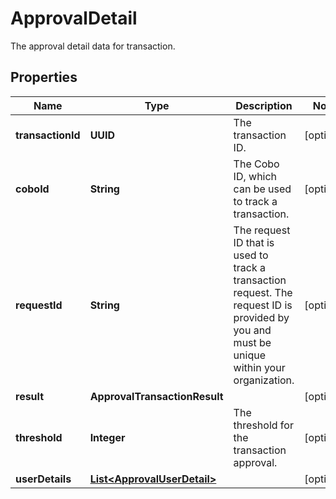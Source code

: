 

# ApprovalDetail

The approval detail data for transaction.

## Properties

| Name | Type | Description | Notes |
|------------ | ------------- | ------------- | -------------|
|**transactionId** | **UUID** | The transaction ID. |  [optional] |
|**coboId** | **String** | The Cobo ID, which can be used to track a transaction. |  [optional] |
|**requestId** | **String** | The request ID that is used to track a transaction request. The request ID is provided by you and must be unique within your organization. |  [optional] |
|**result** | **ApprovalTransactionResult** |  |  [optional] |
|**threshold** | **Integer** | The threshold for the transaction approval. |  [optional] |
|**userDetails** | [**List&lt;ApprovalUserDetail&gt;**](ApprovalUserDetail.md) |  |  [optional] |



